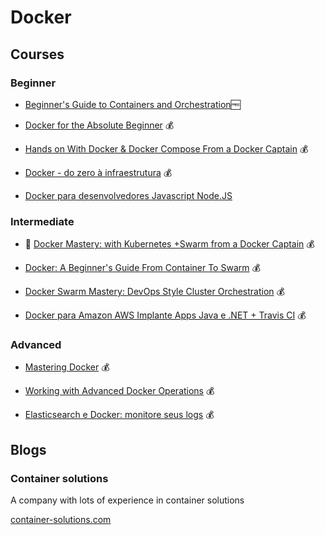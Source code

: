 # Docker

## Courses

### Beginner

- [Beginner's Guide to Containers and Orchestration](https://www.udemy.com/course/linux-academy-beginners-guide-to-containers-and-orchestration/)🆓

- [Docker for the Absolute Beginner](https://www.udemy.com/course/learn-docker/) 💰

- [Hands on With Docker & Docker Compose From a Docker Captain](https://www.udemy.com/course/hands-on-with-docker-and-docker-compose/) 💰

- [Docker - do zero à infraestrutura](https://www.udemy.com/course/dockerdz/) 💰

- [Docker para desenvolvedores Javascript Node.JS](https://www.udemy.com/course/docker-nodejs/)

### Intermediate

- 🖤 [Docker Mastery: with Kubernetes +Swarm from a Docker Captain](https://www.udemy.com/course/docker-mastery/) 💰

- [Docker: A Beginner's Guide From Container To Swarm](https://www.udemy.com/course/docker-a-beginners-guide-from-container-to-swarm/) 💰

- [Docker Swarm Mastery: DevOps Style Cluster Orchestration](https://www.udemy.com/course/docker-swarm-mastery/) 💰

- [Docker para Amazon AWS Implante Apps Java e .NET + Travis CI](https://www.udemy.com/course/docker-para-amazon-aws-implante-aplicacoes-java-e-net/) 💰

### Advanced

- [Mastering Docker](https://www.udemy.com/course/mastering-docker/) 💰

- [Working with Advanced Docker Operations](https://www.udemy.com/course/working-with-advanced-docker-operations/) 💰

- [Elasticsearch e Docker: monitore seus logs](https://www.udemy.com/course/elastic-stack-e-docker-monitore-seus-logs-guia-iniciantes/) 💰

## Blogs

### Container solutions

A company with lots of experience in container solutions

[container-solutions.com](https://container-solutions.com/running-docker-in-jenkins-in-docker/)
